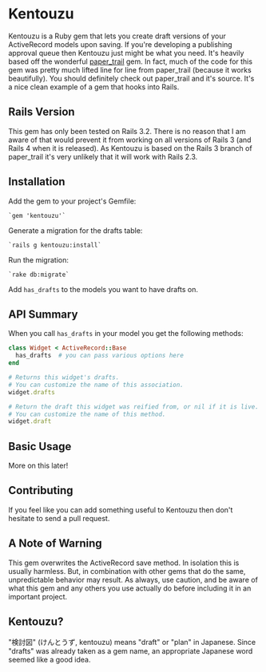 # Kentouzu

Kentouzu is a Ruby gem that lets you create draft versions of your ActiveRecord models upon saving. If you're developing a publishing approval queue then Kentouzu just might be what you need. It's heavily based off the wonderful [paper_trail](https://github.com/airblade/paper_trail) gem. In fact, much of the code for this gem was pretty much lifted line for line from paper_trail (because it works beautifully). You should definitely check out paper_trail and it's source. It's a nice clean example of a gem that hooks into Rails.

## Rails Version

This gem has only been tested on Rails 3.2. There is no reason that I am aware of that would prevent it from working on all versions of Rails 3 (and Rails 4 when it is released). As Kentouzu is based on the Rails 3 branch of paper_trail it's very unlikely that it will work with Rails 2.3.

## Installation

Add the gem to your project's Gemfile:

    `gem 'kentouzu'`

Generate a migration for the drafts table:

    `rails g kentouzu:install`

Run the migration:

    `rake db:migrate`

Add `has_drafts` to the models you want to have drafts on.

## API Summary

When you call `has_drafts` in your model you get the following methods:

```ruby
class Widget < ActiveRecord::Base
  has_drafts  # you can pass various options here
end

# Returns this widget's drafts.
# You can customize the name of this association.
widget.drafts

# Return the draft this widget was reified from, or nil if it is live.
# You can customize the name of this method.
widget.draft
```

## Basic Usage

More on this later!

## Contributing

If you feel like you can add something useful to Kentouzu then don't hesitate to send a pull request.

## A Note of Warning

This gem overwrites the ActiveRecord save method. In isolation this is usually harmless. But, in combination with other gems that do the same, unpredictable behavior may result. As always, use caution, and be aware of what this gem and any others you use actually do before including it in an important project.

## Kentouzu?
"検討図" (けんとうず, kentouzu) means "draft" or "plan" in Japanese. Since "drafts" was already taken as a gem name, an appropriate Japanese word seemed like a good idea.
